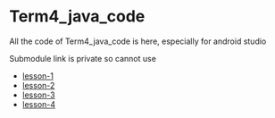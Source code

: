 # Term4_java_code
All the code of Term4_java_code is here, especially for android studio


Submodule link is private so cannot use

- [lesson-1](https://github.com/ISTD50001/lesson-1-solution-Emrys-Hong)
- [lesson-2](https://github.com/ISTD50001/lesson-2-solution-Emrys-Hong)
- [lesson-3](https://github.com/ISTD50001/lesson-3-solution-Emrys-Hong)
- [lesson-4](https://github.com/ISTD50001/lesson-4-solution-Emrys-Hong)